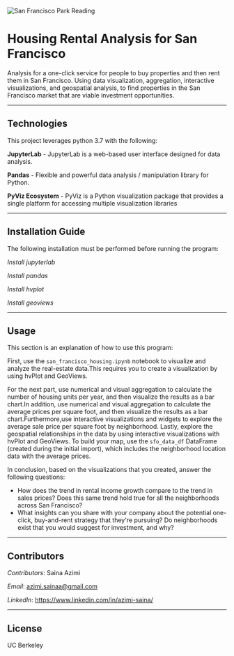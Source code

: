 ![San Francisco Park Reading](Images/san-francisco-park-reading.jpg)

# **Housing Rental Analysis for San Francisco**

Analysis for a one-click service for people to buy properties and then rent them in San Francisco. Using data visualization, aggregation, interactive visualizations, and geospatial analysis, to find properties in the San Francisco market that are viable investment opportunities.

---
## Technologies

This project leverages python 3.7 with the following:

**JupyterLab** - JupyterLab is a web-based user interface designed for data analysis.

**Pandas** - Flexible and powerful data analysis / manipulation library for Python.

**PyViz Ecosystem** - PyViz is a Python visualization package that provides a single platform for accessing multiple visualization libraries

---
## Installation Guide

The following installation must be performed before running the program:

  *Install jupyterlab*
  
  *Install pandas*
  
  *Install hvplot*
  
  *Install geoviews*


---
## Usage
This section is an explanation of how to use this program: 

First, use the `san_francisco_housing.ipynb` notebook to visualize and analyze the real-estate data.This requires you to create a visualization by using hvPlot and GeoViews.

For the next part, use numerical and visual aggregation to calculate the number of housing units per year, and then visualize the results as a bar chart.In addition, use numerical and visual aggregation to calculate the average prices per square foot, and then visualize the results as a bar chart.Furthermore,use interactive visualizations and widgets to explore the average sale price per square foot by neighborhood. 
Lastly, explore the geospatial relationships in the data by using interactive visualizations with hvPlot and GeoViews. To build your map, use the `sfo_data_df` DataFrame (created during the initial import), which includes the neighborhood location data with the average prices.

In conclusion, based on the visualizations that you created, answer the following questions:
- How does the trend in rental income growth compare to the trend in sales prices? Does this same trend hold true for all the neighborhoods across San Francisco?
- What insights can you share with your company about the potential one-click, buy-and-rent strategy that they're pursuing? Do neighborhoods exist that you would suggest for investment, and why?


---
## Contributors

*Contributors*: Saina Azimi

*Email*: azimi.sainaa@gmail.com

*LinkedIn*: https://www.linkedin.com/in/azimi-saina/

---
## License

UC Berkeley